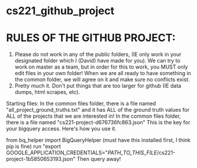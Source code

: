 # cs221_github_project
# RULES OF THE GITHUB PROJECT:
1. Please do not work in any of the public folders, (IE only work in your designated folder which I (David) have made for you). We can try to work on master as a team, but in order for this to work, you MUST only edit files in your own folder! When we are all ready to have something in the common folder, we will agree on it and make sure no conflicts exist.
2. Pretty much it. Don't put things that are too larger for github (IE data dumps, html scrapes, etc). 

Starting files:
In the common files folder, there is a file named "all_project_ground_truths.txt" and it has ALL of the ground truth values for ALL of the projects that we are interested in! 
In the common files folder, there is a file named "cs221-project-d676736fc863.json" This is the key for your bigquery access. Here's how you use it. 

from bq_helper import BigQueryHelper (must have this installed first, I think pip is fine)
run "export GOOGLE_APPLICATION_CREDENTIALS=\"*PATH_TO_THIS_FILE*/cs221-project-1b5850653193.json\"
Then query away!
